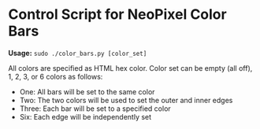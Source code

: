 # Control Script for NeoPixel Color Bars

**Usage:** `sudo ./color_bars.py [color_set]`

All colors are specified as HTML hex color. Color set can be empty (all off), 1,
2, 3, or 6 colors as follows:

- One: All bars will be set to the same color
- Two: The two colors will be used to set the outer and inner edges
- Three: Each bar will be set to a specified color
- Six: Each edge will be independently set
